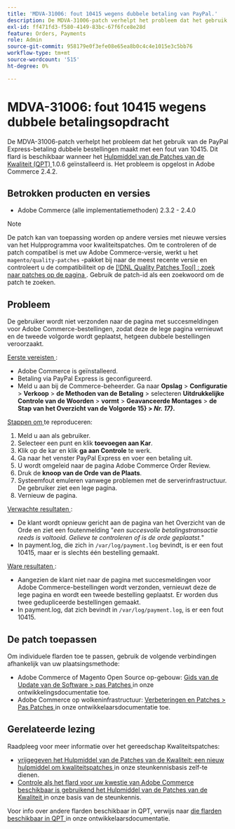 ```yaml
---
title: 'MDVA-31006: fout 10415 wegens dubbele betaling van PayPal.'
description: De MDVA-31006-patch verhelpt het probleem dat het gebruik van de PayPal Express-betaling dubbele bestellingen maakt met een fout van 10415. Deze patch is beschikbaar wanneer [Quality Patches Tool (QPT)] (/help/announcements/adobe-commerce-announcements/magento-quality-patches-released-new-tool-to-self-serve-quality-patches.md) 1.0.6 is geïnstalleerd. Het probleem is opgelost in Adobe Commerce 2.4.2.
exl-id: ff471fd3-f580-4149-83bc-67f6fce8e28d
feature: Orders, Payments
role: Admin
source-git-commit: 958179e0f3efe08e65ea8b0c4c4e1015e3c5bb76
workflow-type: tm+mt
source-wordcount: '515'
ht-degree: 0%

---
```


# MDVA-31006: fout 10415 wegens dubbele betalingsopdracht

De MDVA-31006-patch verhelpt het probleem dat het gebruik van de PayPal Express-betaling dubbele bestellingen maakt met een fout van 10415. Dit flard is beschikbaar wanneer het [ Hulpmiddel van de Patches van de Kwaliteit (QPT) ](/help/announcements/adobe-commerce-announcements/magento-quality-patches-released-new-tool-to-self-serve-quality-patches.md) 1.0.6 geïnstalleerd is. Het probleem is opgelost in Adobe Commerce 2.4.2.

## Betrokken producten en versies

* Adobe Commerce (alle implementatiemethoden) 2.3.2 - 2.4.0

>[!NOTE]
>
>De patch kan van toepassing worden op andere versies met nieuwe versies van het Hulpprogramma voor kwaliteitspatches. Om te controleren of de patch compatibel is met uw Adobe Commerce-versie, werkt u het `magento/quality-patches` -pakket bij naar de meest recente versie en controleert u de compatibiliteit op de [[!DNL Quality Patches Tool] : zoek naar patches op de pagina ](https://devdocs.magento.com/quality-patches/tool.html#patch-grid) . Gebruik de patch-id als een zoekwoord om de patch te zoeken.

## Probleem

De gebruiker wordt niet verzonden naar de pagina met succesmeldingen voor Adobe Commerce-bestellingen, zodat deze de lege pagina vernieuwt en de tweede volgorde wordt geplaatst, hetgeen dubbele bestellingen veroorzaakt.

<u> Eerste vereisten </u>:

* Adobe Commerce is geïnstalleerd.
* Betaling via PayPal Express is geconfigureerd.
* Meld u aan bij de Commerce-beheerder. Ga naar **Opslag** > **Configuratie** > **Verkoop** > **de Methoden van de Betaling** > selecteren **Uitdrukkelijke Controle van de Woorden** > **vormt** > **Geavanceerde Montages** > **de Stap van het Overzicht van de Volgorde 15} > *Nr. 17}.***

<u> Stappen om </u> te reproduceren:

1. Meld u aan als gebruiker.
1. Selecteer een punt en klik **toevoegen aan Kar**.
1. Klik op de kar en klik **ga aan Controle** te werk.
1. Ga naar het venster PayPal Express en voer een betaling uit.
1. U wordt omgeleid naar de pagina Adobe Commerce Order Review.
1. Druk de **knoop van de Orde van de Plaats**.
1. Systeemfout emuleren vanwege problemen met de serverinfrastructuur. De gebruiker ziet een lege pagina.
1. Vernieuw de pagina.

<u> Verwachte resultaten </u>:

* De klant wordt opnieuw gericht aan de pagina van het Overzicht van de Orde en ziet een foutenmelding &quot;*een succesvolle betalingstransactie reeds is voltooid. Gelieve te controleren of is de orde geplaatst.*&quot;
* In payment.log, die zich in `/var/log/payment.log` bevindt, is er een fout 10415, maar er is slechts één bestelling gemaakt.

<u> Ware resultaten </u>:

* Aangezien de klant niet naar de pagina met succesmeldingen voor Adobe Commerce-bestellingen wordt verzonden, vernieuwt deze de lege pagina en wordt een tweede bestelling geplaatst. Er worden dus twee gedupliceerde bestellingen gemaakt.
* In payment.log, dat zich bevindt in `/var/log/payment.log`, is er een fout 10415.

## De patch toepassen

Om individuele flarden toe te passen, gebruik de volgende verbindingen afhankelijk van uw plaatsingsmethode:

* Adobe Commerce of Magento Open Source op-gebouw: [ Gids van de Update van de Software > pas Patches ](https://devdocs.magento.com/guides/v2.4/comp-mgr/patching/mqp.html) in onze ontwikkelingsdocumentatie toe.
* Adobe Commerce op wolkeninfrastructuur: [ Verbeteringen en Patches > Pas Patches ](https://devdocs.magento.com/cloud/project/project-patch.html) in onze ontwikkelaarsdocumentatie toe.

## Gerelateerde lezing

Raadpleeg voor meer informatie over het gereedschap Kwaliteitspatches:

* [ vrijgegeven het Hulpmiddel van de Patches van de Kwaliteit: een nieuw hulpmiddel om kwaliteitspatches ](/help/announcements/adobe-commerce-announcements/magento-quality-patches-released-new-tool-to-self-serve-quality-patches.md) in onze steunkennisbasis zelf-te dienen.
* [ Controle als het flard voor uw kwestie van Adobe Commerce beschikbaar is gebruikend het Hulpmiddel van de Patches van de Kwaliteit ](/help/support-tools/patches-available-in-qpt-tool/check-patch-for-magento-issue-with-magento-quality-patches.md) in onze basis van de steunkennis.

Voor info over andere flarden beschikbaar in QPT, verwijs naar [ die flarden beschikbaar in QPT ](https://devdocs.magento.com/quality-patches/tool.html#patch-grid) in onze ontwikkelaarsdocumentatie.
